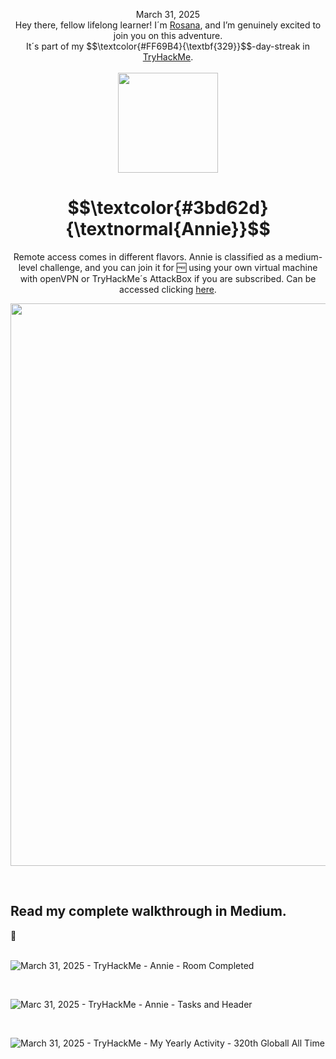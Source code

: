 <p align="center">March 31, 2025<br>
Hey there, fellow lifelong learner! I´m <a href="https://www.linkedin.com/in/rosanafssantos/">Rosana</a>, and I’m genuinely excited to join you on this adventure.<br>
It´s part of my $$\textcolor{#FF69B4}{\textbf{329}}$$-day-streak in  <a href="https://tryhackme.com">TryHackMe</a>.<br><br>
  <img width="160px" src="https://github.com/user-attachments/assets/2b137583-58d4-47f8-9929-548f2e86164d"></p>


<h1 align="center">
  $$\textcolor{#3bd62d}{\textnormal{Annie}}$$
</h1>
<p align="center">Remote access comes in different flavors. Annie is classified as a medium-level challenge, and you can join it for 🆓 using your own virtual machine with openVPN or TryHackMe´s AttackBox if you are subscribed. Can be accessed clicking <a href="https://tryhackme.com/room/annie">here</a>.</p>
                                                              
<p align="center"> <img width="900px" src="https://github.com/user-attachments/assets/fdb063d7-7b4f-4808-95fa-64784107b8ac"> </p>

<br>

<h2>Read my complete walkthrough in Medium.</h2>
🚧


<br>
<br>

![March 31, 2025 - TryHackMe - Annie - Room Completed](https://github.com/user-attachments/assets/6c6600cb-55e8-4c32-8d5e-9e9fd727c5d6)

<br>

![Marc 31, 2025 - TryHackMe - Annie - Tasks and Header](https://github.com/user-attachments/assets/ecdf64c7-f308-445f-9707-7a5b4ff58414)

<br>

![March 31, 2025 - TryHackMe - My Yearly Activity - 320th Globall All Time](https://github.com/user-attachments/assets/f8637552-6f91-48b5-9666-cac7e18caaa3)



